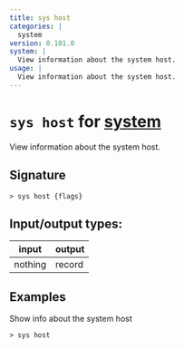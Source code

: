 ```yaml
---
title: sys host
categories: |
  system
version: 0.101.0
system: |
  View information about the system host.
usage: |
  View information about the system host.
---
```

<!-- This file is automatically generated. Please edit the command in https://github.com/nushell/nushell instead. -->

# `sys host` for [system](/commands/categories/system.md)

<div class='command-title'>View information about the system host.</div>

## Signature

```> sys host {flags} ```


## Input/output types:

| input   | output |
| ------- | ------ |
| nothing | record |

## Examples

Show info about the system host
```nu
> sys host

```
